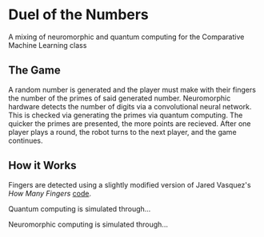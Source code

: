# Duel of the Numbers
A mixing of neuromorphic and quantum computing for the Comparative Machine Learning class

## The Game
A random number is generated and the player must make with their fingers the number of the primes of said generated number.  Neuromorphic hardware detects the number of digits via a convolutional neural network.  This is checked via generating the primes via quantum computing.  The quicker the primes are presented, the more points are recieved.  After one player plays a round, the robot turns to the next player, and the game continues.

## How it Works
Fingers are detected using a slightly modified version of Jared Vasquez's *How Many Fingers* [code](https://github.com/jgv7/CNN-HowManyFingers).

Quantum computing is simulated through...

Neuromorphic computing is simulated through...
